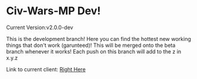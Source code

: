 Civ-Wars-MP Dev!
================

Current Version:v2.0.0-dev

This is the development branch! Here you can find the hottest new working things that don't work (garunteed)! This will be merged onto the beta branch whenever it works! Each push on this branch will add to the z in x.y.z

Link to current client: <a href="http://htmlpreview.github.io/?https://github.com/techy1157/Civ-Wars-MP/blob/dev/CWclient.html">Right Here</a>

